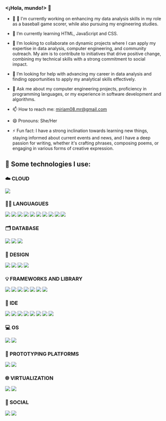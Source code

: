 ### <¡Hola, mundo!> 👋

- 🔭 🔭 I'm currently working on enhancing my data analysis skills in my role as a baseball game scorer, while also pursuing my engineering studies.
  
- 🌱 I’m currently learning HTML, JavaScript and CSS.

- 👯 I’m looking to collaborate on dynamic projects where I can apply my expertise in data analysis, computer engineering, and community outreach. My aim is to contribute to initiatives that drive positive change, combining my technical skills with a strong commitment to social impact.

- 🤔 I’m looking for help with advancing my career in data analysis and finding opportunities to apply my analytical skills effectively.

- 💬 Ask me about my computer engineering projects, proficiency in programming languages, or my experience in software development and algorithms.

- 📫 How to reach me: miriam08.mr@gmail.com

- 😄 Pronouns: She/Her
  
- ⚡ Fun fact: I have a strong inclination towards learning new things, staying informed about current events and news, and I have a deep passion for writing, whether it's crafting phrases, composing poems, or engaging in various forms of creative expression.

## 🎯 Some technologies I use:
### ☁️ CLOUD
<img src="https://img.shields.io/badge/microsoft%20azure-0089D6?style=for-the-badge&logo=microsoft-azure&logoColor=white"  />

### 👩‍💻 LANGUAGUES
<img src="https://img.shields.io/badge/C-00599C?style=for-the-badge&logo=c&logoColor=white"  />
<img src="https://img.shields.io/badge/C%23-239120?style=for-the-badge&logo=c-sharp&logoColor=white"  />
<img src="https://img.shields.io/badge/C%2B%2B-00599C?style=for-the-badge&logo=c%2B%2B&logoColor=white"  />
<img src="https://img.shields.io/badge/CSS3-1572B6?style=for-the-badge&logo=css3&logoColor=white"  />
<img src="https://img.shields.io/badge/HTML5-E34F26?style=for-the-badge&logo=html5&logoColor=white"  />
<img src="https://img.shields.io/badge/JavaScript-323330?style=for-the-badge&logo=javascript&logoColor=F7DF1E"  />
<img src="https://img.shields.io/badge/json-5E5C5C?style=for-the-badge&logo=json&logoColor=white"  />
<img src="https://img.shields.io/badge/LaTeX-47A141?style=for-the-badge&logo=LaTeX&logoColor=white"  />
<img src="https://img.shields.io/badge/Python-FFD43B?style=for-the-badge&logo=python&logoColor=blue"  />
<img src="https://img.shields.io/badge/Streamlit-FF4B4B?style=for-the-badge&logo=Streamlit&logoColor=white"  />

### 🗂️ DATABASE
<img src="https://img.shields.io/badge/MySQL-005C84?style=for-the-badge&logo=mysql&logoColor=white"  />
<img src="https://img.shields.io/badge/Oracle-F80000?style=for-the-badge&logo=Oracle&logoColor=white"  />
<img src="https://img.shields.io/badge/PostgreSQL-316192?style=for-the-badge&logo=postgresql&logoColor=white"  />

### 📸 DESIGN
<img src="https://img.shields.io/badge/blender-%23F5792A.svg?style=for-the-badge&logo=blender&logoColor=white"  />
<img src="https://img.shields.io/badge/Canva-%2300C4CC.svg?&style=for-the-badge&logo=Canva&logoColor=white"  />
<img src="https://img.shields.io/badge/Figma-F24E1E?style=for-the-badge&logo=figma&logoColor=white"  />
<img src="https://img.shields.io/badge/gimp-5C5543?style=for-the-badge&logo=gimp&logoColor=white"  />

### 💡 FRAMEWORKS AND LIBRARY
<img src="https://img.shields.io/badge/conda-342B029.svg?&style=for-the-badge&logo=anaconda&logoColor=white"  />
<img src="https://img.shields.io/badge/Flask-000000?style=for-the-badge&logo=flask&logoColor=white"  />
<img src="https://img.shields.io/badge/Microsoft-666666?style=for-the-badge&logo=microsoft&logoColor=white"  />
<img src="https://img.shields.io/badge/OpenGL-FFFFFF?style=for-the-badge&logo=opengl"  />
<img src="https://img.shields.io/badge/Unity-100000?style=for-the-badge&logo=unity&logoColor=white"  />
<img src="https://img.shields.io/badge/Markdown-000000?style=for-the-badge&logo=markdown&logoColor=white"  />
<img src="https://img.shields.io/badge/Jupyter-F37626.svg?&style=for-the-badge&logo=Jupyter&logoColor=white"  />

### 👾 IDE
<img src="https://img.shields.io/badge/Atom-66595C?style=for-the-badge&logo=Atom&logoColor=white"  />
<img src="https://img.shields.io/badge/apache%20netbeans-1B6AC6?style=for-the-badge&logo=apache%20netbeans%20IDE&logoColor=white"  />
<img src="https://img.shields.io/badge/Android_Studio-3DDC84?style=for-the-badge&logo=android-studio&logoColor=white"  />
<img src="https://img.shields.io/badge/Colab-F9AB00?style=for-the-badge&logo=googlecolab&color=525252"  />
<img src="https://img.shields.io/badge/sublime_text-%23575757.svg?&style=for-the-badge&logo=sublime-text&logoColor=important"  />
<img src="https://img.shields.io/badge/VSCode-0078D4?style=for-the-badge&logo=visual%20studio%20code&logoColor=white"  />
<img src="https://img.shields.io/badge/Visual_Studio-5C2D91?style=for-the-badge&logo=visual%20studio&logoColor=white"  />
<img src="https://img.shields.io/badge/Visual_Studio_Code-0078D4?style=for-the-badge&logo=visual%20studio%20code&logoColor=white"  />

### 💻 OS
<img src="https://img.shields.io/badge/Linux-FCC624?style=for-the-badge&logo=linux&logoColor=black"  />
<img src="https://img.shields.io/badge/Ubuntu-E95420?style=for-the-badge&logo=ubuntu&logoColor=white"  />

### 🤖 PROTOTYPING PLATFORMS
<img src="https://img.shields.io/badge/Arduino-00979D?style=for-the-badge&logo=Arduino&logoColor=white"  />
<img src="https://img.shields.io/badge/Raspberry%20Pi-A22846?style=for-the-badge&logo=Raspberry%20Pi&logoColor=white"  />

### 🌐 VIRTUALIZATION
<img src="https://img.shields.io/badge/VirtualBox-21416b?style=for-the-badge&logo=VirtualBox&logoColor=white"  />
<img src="https://img.shields.io/badge/VMware-231f20?style=for-the-badge&logo=VMware&logoColor=white"  />

### 💬 SOCIAL
<img src="https://img.shields.io/badge/GitHub-100000?style=for-the-badge&logo=github&logoColor=white"  />
<img src="https://img.shields.io/badge/Kaggle-20BEFF?style=for-the-badge&logo=Kaggle&logoColor=white"  />
